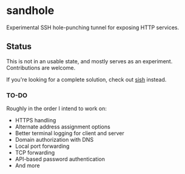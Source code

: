 # sandhole

Experimental SSH hole-punching tunnel for exposing HTTP services.

## Status

This is not in an usable state, and mostly serves as an experiment. Contributions are welcome.

If you're looking for a complete solution, check out [sish](https://github.com/antoniomika/sish/) instead.

### TO-DO

Roughly in the order I intend to work on:

- HTTPS handling
- Alternate address assignment options
- Better terminal logging for client and server
- Domain authorization with DNS
- Local port forwarding
- TCP forwarding
- API-based password authentication
- And more
